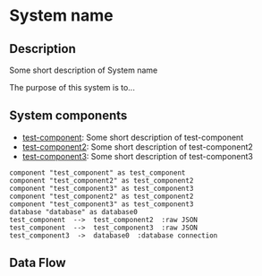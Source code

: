
# System name

## Description

Some short description of System name

The purpose of this system is to...

## System components

* [test-component](./components/test-componenet.md):  Some short description of test-component
* [test-component2](./components/test-component2.md):  Some short description of test-component2
* [test-component3](./components/test-component3.md):  Some short description of test-component3

``` plantuml
component "test_component" as test_component
component "test_component2" as test_component2
component "test_component3" as test_component3
component "test_component2" as test_component2
component "test_component3" as test_component3
database "database" as database0
test_component  -->  test_component2  :raw JSON
test_component  -->  test_component3  :raw JSON
test_component3  ->  database0  :database connection

```


## Data Flow
